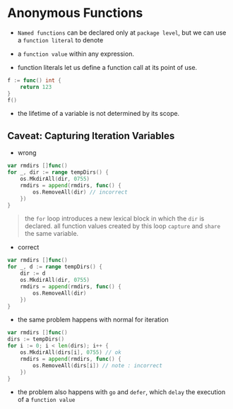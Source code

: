 # Anonymous Functions

- `Named functions` can be declared only at `package level`, but we can use a `function literal` to denote 
- a `function value` within any expression.

- function literals let us define a function call at its point of use.

```go
f := func() int {
    return 123
}
f()
```

- the lifetime of a variable is not determined by its scope.

## Caveat: Capturing lteration Variables

- wrong
```go
var rmdirs []func()
for _, dir := range tempDirs() {
    os.MkdirAll(dir, 0755)
    rmdirs = append(rmdirs, func() {
        os.RemoveAll(dir) // incorrect
    })
}
```
> the `for` loop introduces a new lexical block in which the `dir` is declared.
> all function values created by this loop `capture` and `share` the same variable.

- correct 
```go
var rmdirs []func()
for _, d := range tempDirs() {
    dir := d
    os.MkdirAll(dir, 0755)
    rmdirs = append(rmdirs, func() {
        os.RemoveAll(dir)
    })
}
```

- the same problem happens with normal for iteration

```go
var rmdirs []func()
dirs := tempDirs()
for i := 0; i < len(dirs); i++ {
    os.MkdirAll(dirs[i], 0755) // ok
    rmdirs = append(rmdirs, func() {
        os.RemoveAll(dirs[i]) // note : incorrect
    })
}
```

- the problem also happens with `go` and `defer`, which `delay` the execution of a `function value`

